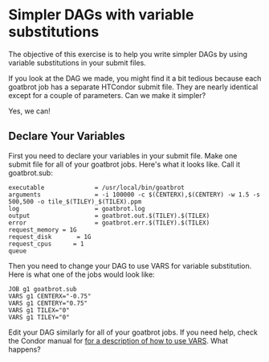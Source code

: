 Simpler DAGs with variable substitutions
========================================

The objective of this exercise is to help you write simpler DAGs by using variable substitutions in your submit files.

If you look at the DAG we made, you might find it a bit tedious because each goatbrot job has a separate HTCondor submit file. They are nearly identical except for a couple of parameters. Can we make it simpler?

Yes, we can!

Declare Your Variables
----------------------

First you need to declare your variables in your submit file. Make one submit file for all of your goatbrot jobs. Here's what it looks like. Call it goatbrot.sub:

``` console
executable              = /usr/local/bin/goatbrot
arguments               = -i 100000 -c $(CENTERX),$(CENTERY) -w 1.5 -s 500,500 -o tile_$(TILEY)_$(TILEX).ppm
log                     = goatbrot.log
output                  = goatbrot.out.$(TILEY).$(TILEX)
error                   = goatbrot.err.$(TILEY).$(TILEX)
request_memory = 1G
request_disk       = 1G
request_cpus      = 1
queue
```

Then you need to change your DAG to use VARS for variable substitution. Here is what one of the jobs would look like:

``` console
JOB g1 goatbrot.sub
VARS g1 CENTERX="-0.75"
VARS g1 CENTERY="0.75"
VARS g1 TILEX="0"
VARS g1 TILEY="0"
```

Edit your DAG similarly for all of your goatbrot jobs. If you need help, check the Condor manual for [for a description of how to use VARS](http://www.cs.wisc.edu/condor/manual/current/2_10DAGMan_Applications.html). What happens?

